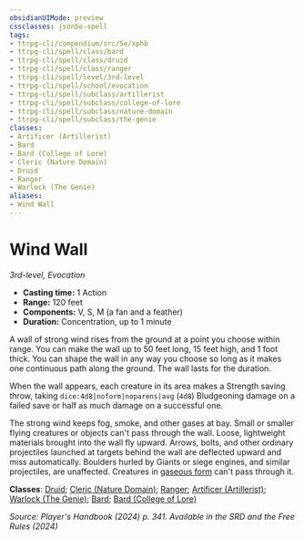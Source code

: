 ```yaml
---
obsidianUIMode: preview
cssclasses: json5e-spell
tags:
- ttrpg-cli/compendium/src/5e/xphb
- ttrpg-cli/spell/class/bard
- ttrpg-cli/spell/class/druid
- ttrpg-cli/spell/class/ranger
- ttrpg-cli/spell/level/3rd-level
- ttrpg-cli/spell/school/evocation
- ttrpg-cli/spell/subclass/artillerist
- ttrpg-cli/spell/subclass/college-of-lore
- ttrpg-cli/spell/subclass/nature-domain
- ttrpg-cli/spell/subclass/the-genie
classes:
- Artificer (Artillerist)
- Bard
- Bard (College of Lore)
- Cleric (Nature Domain)
- Druid
- Ranger
- Warlock (The Genie)
aliases:
- Wind Wall
---
```

# Wind Wall
*3rd-level, Evocation*  


- **Casting time:** 1 Action
- **Range:** 120 feet
- **Components:** V, S, M (a fan and a feather)
- **Duration:** Concentration, up to 1 minute

A wall of strong wind rises from the ground at a point you choose within range. You can make the wall up to 50 feet long, 15 feet high, and 1 foot thick. You can shape the wall in any way you choose so long as it makes one continuous path along the ground. The wall lasts for the duration.

When the wall appears, each creature in its area makes a Strength saving throw, taking `dice:4d8|noform|noparens|avg` (`4d8`) Bludgeoning damage on a failed save or half as much damage on a successful one.

The strong wind keeps fog, smoke, and other gases at bay. Small or smaller flying creatures or objects can't pass through the wall. Loose, lightweight materials brought into the wall fly upward. Arrows, bolts, and other ordinary projectiles launched at targets behind the wall are deflected upward and miss automatically. Boulders hurled by Giants or siege engines, and similar projectiles, are unaffected. Creatures in [gaseous form](/3-Mechanics/CLI/spells/gaseous-form-xphb.md) can't pass through it.

**Classes**: [Druid](/3-Mechanics/CLI/lists/list-spells-classes-druid.md); [Cleric (Nature Domain)](/3-Mechanics/CLI/lists/list-spells-classes-nature-domain.md "class=XPHB"); [Ranger](/3-Mechanics/CLI/lists/list-spells-classes-ranger.md); [Artificer (Artillerist)](/3-Mechanics/CLI/lists/list-spells-classes-artillerist-tce.md "subclass=TCE;class=TCE"); [Warlock (The Genie)](/3-Mechanics/CLI/lists/list-spells-classes-the-genie-tce.md "subclass=TCE;class=XPHB"); [Bard](/3-Mechanics/CLI/lists/list-spells-classes-bard.md); [Bard (College of Lore)](/3-Mechanics/CLI/lists/list-spells-classes-college-of-lore-xphb.md "subclass=XPHB;class=XPHB")

*Source: Player's Handbook (2024) p. 341. Available in the <span title='Systems Reference Document (5.2)'>SRD</span> and the Free Rules (2024)*